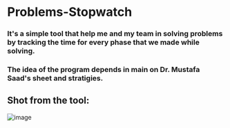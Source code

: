 # Problems-Stopwatch

### It's a simple tool that help me and my team in solving problems by tracking the time for every phase that we made while solving. 

### The idea of the program depends in main on Dr. Mustafa Saad's sheet and stratigies.

## Shot from the tool:

![image](https://user-images.githubusercontent.com/72660571/150663584-88fa6077-d402-4056-a59d-d4530367e228.png)
